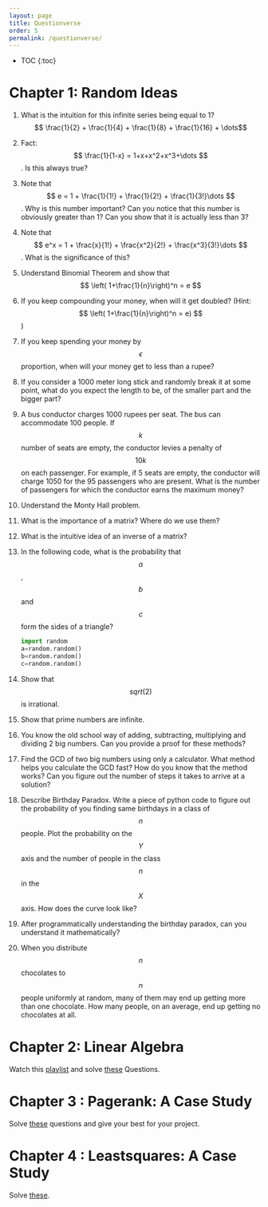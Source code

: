 ```yaml
---
layout: page
title: Questionverse
order: 5
permalink: /questionverse/
---
```


* TOC
{:toc}

# Chapter 1: Random Ideas 

1. What is the intuition for this infinite series being equal to 1? $$ \frac{1}{2} + \frac{1}{4} + \frac{1}{8} + \frac{1}{16} + \dots$$

2. Fact: $$ \frac{1}{1-x} = 1+x+x^2+x^3+\dots $$. Is this always true?

3. Note that $$ e = 1 + \frac{1}{1!} + \frac{1}{2!} + \frac{1}{3!}\dots $$. Why is this number important? Can you notice that this number is obviously greater than 1? Can you show that it is actually less than 3?

4. Note that $$ e^x = 1 + \frac{x}{1!} + \frac{x^2}{2!} + \frac{x^3}{3!}\dots $$. What is the significance of this?

5. Understand Binomial Theorem and show that  $$ \left( 1+\frac{1}{n}\right)^n = e $$

6. If you keep compounding your money, when will it get doubled? (Hint: $$ \left( 1+\frac{1}{n}\right)^n = e) $$)

7. If you keep spending your money by $$\epsilon$$ proportion, when will your money get to less than a rupee?

8. If you consider a 1000 meter long stick and randomly break it at some point, what do you expect the length to be, of the smaller part and the bigger part?

9. A bus conductor charges 1000 rupees per seat. The bus can accommodate 100 people. If $$k$$ number of seats are empty, the conductor levies a penalty of $$10k$$ on each passenger. For example, if 5 seats are empty, the conductor will charge 1050 for the 95 passengers who are present. What is the number of passengers for which the conductor earns the maximum money?

10. Understand the Monty Hall problem.

11. What is the importance of a matrix? Where do we use them?

12. What is the intuitive idea of an inverse of a matrix?

13. In the following code, what is the probability that $$a$$, $$b$$ and $$c$$ form the sides of a triangle?

    ```python
    import random
    a=random.random()
    b=random.random()
    c=random.random()
    ```

14. Show that $$sqrt(2)$$ is irrational.

15. Show that prime numbers are infinite.

16. You know the old school way of adding, subtracting, multiplying and dividing 2 big numbers. Can you provide a proof for these methods?

17. Find the GCD of two big numbers using only a calculator. What method helps you calculate the GCD fast? How do you know that the method works? Can you figure out the number of steps it takes to arrive at a solution?

18. Describe Birthday Paradox. Write a piece of python code to figure out the probability of you finding same birthdays in a class of $$n$$ people. Plot the probability on the $$Y$$ axis and the number of people in the class $$n$$ in the $$X$$ axis. How does the curve look like? 

19. After programmatically understanding the birthday paradox, can you understand it mathematically?

20. When you distribute $$n$$ chocolates to $$n$$ people uniformly at random, many of them may end up getting more than one chocolate. How many people, on an average, end up getting no chocolates at all. 

# Chapter 2: Linear Algebra

Watch this [playlist](https://www.youtube.com/watch?v=kjBOesZCoqc&list=PL0-GT3co4r2y2YErbmuJw2L5tW4Ew2O5B) and solve [these](/plakshamath/linearalgebra/) Questions.  

# Chapter 3 : Pagerank: A Case Study
Solve [these](/plakshamath/pagerank/) questions and give your best for your project.

# Chapter 4 : Leastsquares: A Case Study
Solve [these](/plakshamath/leastsquares/).
